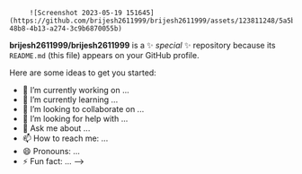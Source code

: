 
         ![Screenshot 2023-05-19 151645](https://github.com/brijesh2611999/brijesh2611999/assets/123811248/5a5bcf94-48b8-4b13-a274-3c9b6870055b)


**brijesh2611999/brijesh2611999** is a ✨ _special_ ✨ repository because its `README.md` (this file) appears on your GitHub profile.

Here are some ideas to get you started:

- 🔭 I’m currently working on ...
- 🌱 I’m currently learning ...
- 👯 I’m looking to collaborate on ...
- 🤔 I’m looking for help with ...
- 💬 Ask me about ...
- 📫 How to reach me: ...
- 😄 Pronouns: ...
- ⚡ Fun fact: ...
-->
